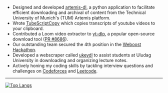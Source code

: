 - Designed and developed [artemis-dl](https://github.com/hruzgar/artemis-dl), a python application to facilitate efficient downloading and archival of content from the Technical University of Munich's (TUM) Artemis platform.
- Wrote [TubeScriptCopy](https://github.com/hruzgar/TubeScriptCopy) which copies transcripts of youtube videos to your clipboard.
- Contributed a Loom video extractor to [yt-dlp](https://github.com/yt-dlp/yt-dlp), a popular open-source download tool ([PR #8686](https://github.com/yt-dlp/yt-dlp/pull/8686)).
- Our outstanding team secured the 4th position in the [Weboost Hackathon](https://github.com/hruzgar/weboost2022).
- Developed a webscraper called [ukeydl](https://github.com/hruzgar/ukey-downloader) to assist students at Uludag University in downloading and organizing lecture notes.
- Actively honing my coding skills by tackling interview questions and challenges on [Codeforces](https://codeforces.com/) and [Leetcode](https://leetcode.com/).

***

[![Top Langs](https://github-readme-stats.vercel.app/api/top-langs/?username=hruzgar&layout=compact)](https://github.com/hruzgar/github-readme-stats)

